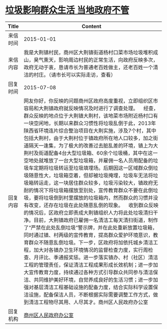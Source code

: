 # <a href="http://www.shangluo.gov.cn/zmhd/ldxxxx.jsp?urltype=leadermail.LeaderMailContentUrl&wbtreeid=1112&leadermailid=2880">垃圾影响群众生活  当地政府不管</a>
|Title|Content|
|:---:|---|
|来信时间|2015-01-01|
|来信内容|我是大荆镇村民，商州区大荆镇街道杨村口菜市场垃圾堆积成山，臭气熏天，影响周边村民的正常生活，向政府反映多次，政府无动于衷，恳请市长为普通老百姓做主，还老百姓一个清洁的村庄。（请市长可以实际走访，查看）|
|回复时间|2015-07-08|
|回复内容|网友你好，你反映的问题商州区政府高度重视，立即组织区市容局和大荆镇政府就反映情况及时进行了调查处理。    经查，群众反映的地点位于大荆镇大荆村，该地菜市场附近杨村口有一块空闲地，长期以来群众习惯性将垃圾乱倒于此，2013年陕西省环境连片综合整治项目在大荆实施，涉及7个村，其中包括大荆村，由于大荆村位于镇政府所在地人口较多，加之街道隔天一逢集，为了极大的改善过去脏乱差的环境，镇上为大荆村及街道配备4台大型垃圾箱、60余个垃圾桶，其中在这一空地处就堆放了一台大型垃圾箱，并雇佣一名人员用配备的垃圾车定期将垃圾转运至垃圾填埋场。后期因这一区域群众倒垃圾随意性大，垃圾箱空着，但却被垃圾掩埋，垃圾车无法将垃圾箱转运走，这一块居住群众较多，垃圾污染较大，镇政府无耐的情况下将垃圾箱摆放至别处，宣传教育群众不要在此倒垃圾，要将垃圾倒到村里摆放的垃圾箱内，然而群众的习惯并没有改变，还存在垃圾在此处随意乱倒的现象。    收到群众反映的情况后，区政府立即责成大荆镇组织人力将此处垃圾清扫干净。目前，大荆镇政府已雇佣一名清洁工每天清扫街道，制作了“严禁在此处乱倒垃圾”警示牌，并在此处重新放置垃圾箱，同时通过镇、村两级的宣传教育，提高群众爱护环境意识，教育群众不随意乱倒垃圾。下一步，区政府将加依托城乡清洁工程，加大对各镇办卫生环境情况的监督检查力度，实行周检查、月评比、季通报奖惩。进一步落实镇办、村（社区）清洁工程的管理责任，保证清洁工程成果形成长效机制；进一步加大宣传教育力度，持续通过各种方式引导群众共同参与清洁保洁、共同维护美好环境，自觉养成良好的生活习惯；进一步加强对基层清洁工程基础设施的配备力度，结合实际科学设置保洁设施，配备保洁人员，不断根据实际需要调整工作方式，做到清洁工程物尽其用、人尽其才。商州区人民政府办公室|
|回复机构|<a href="../../categories/agencies/商州区人民政府办公室.md">商州区人民政府办公室</a>|
